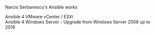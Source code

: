 Narcis Serbanescu's Ansible works    

Ansible 4 VMware vCenter / ESXi      
Ansible 4 Windows Server  - Upgrade from Windows Server 2008 up to 2019 
